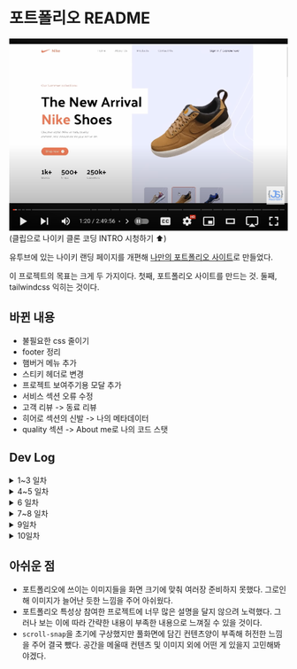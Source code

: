 # 포트폴리오 README

<!-- [![나이키 랜딩 페이지](https://i.ibb.co/pxzMGb4/Thumbnail-2.png)](https://www.youtube.com/watch?v=tS7upsfuxmo&t=83s) -->

[![나이키 랜딩 페이지](./public/youtube.png)](https://www.youtube.com/watch?v=tS7upsfuxmo&t=83s)<br />
(클립으로 나이키 클론 코딩 INTRO 시청하기 ⬆️)

유투브에 있는 나이키 랜딩 페이지를 개편해 [나만의 포트폴리오 사이트](https://dankim0213.github.io/portfolio-wonnie/)로 만들었다.

이 프로젝트의 목표는 크게 두 가지이다. 첫째, 포트폴리오 사이트를 만드는 것. 둘째, tailwindcss 익히는 것이다.

## 바뀐 내용

- 불필요한 css 줄이기
- footer 정리
- 햄버거 메뉴 추가
- 스티키 헤더로 변경
- 프로젝트 보여주기용 모달 추가
- 서비스 섹션 오류 수정
- 고객 리뷰 -> 동료 리뷰
- 히어로 섹션의 신발 -> 나의 메타데이터
- quality 섹션 -> About me로 나의 코드 스탯

## Dev Log

<details>
<summary> 1~3 일차 </summary>

나이키 랜딩 페이지 유투브를 5번 정도 봤다. 어떤 사고의 흐름으로 페이지를 구성하는지, 어떤 점을 기준으로 컴포넌트로 빼는지, 반응형 웹사이트를 어떻게 단계별로 개발하는지를 중점으로 유투브를 시청했다.

유투브 시청만으로 개발자의 의도를 따라가기 벅찼기에 깃허브 레포지토리에서 코드를 읽었다. 그러나 처음 접한 tailwindcss가 발목을 잡았다. Bootstrap처럼 빠르게 스타일링을 도와주는 툴인 tailwindcss는 러닝커브가 높았지만 이 또한 극복해야할 산이라 여기고 공식 문서를 읽으며 기술을 익혔다.

css에 대한 기본 지식을 갖춘 상태라 낯설지 않았다. 다만 경험이 부족했기에 틈틈히 문서를 참조해 낯선 부분은 보강하였다.

</details>

<details>
<summary>4~5 일차</summary>

기존 코드를 그대로 따라치며 익히는 연습을 했다. 무작정 따라치다보니 지치기도 했지만 선배 개발자가 코드를 구성하는 순서를 익히려 노력했다. 그러다 불필요한 css 코드를 발견했고 불필요한 코드를 줄여 내가 이해하기 쉽도록 정리하는 게 도움이 될 것 같아 정리하는 중이다.

- `<header>` 태그를 따로 빼는 게 좋을까 아니면 `Header` 컴포넌트를 따로 만드는 게 좋을까?
- `<div>` 에 Background image 는 의미 그대로 백그라운드를 채울 이미지이다. 반면에 `<img>` 태그는 콘텐츠로서 유의미한 이미지이다. 이미지의 의미는 alt로 정의한다.
- `<img>` 태그를 어떻게 하면 쉽게 조작할까? `<div className="flex"><img/></div>`로 `flex`를 사용해 이미지를 다루면 가로 세로 비율에 따라 이미지가 늘어나기도 한다. 비율에 맞는 이미지를 여러장 준비해 `srcset`으로 관리하자.
- Wrapper 용 태그는 내부에 사용될 block element 의 배치만을 고려하자. (e.g. display, position)
- Tailwindcss 의 `container`는 오직 w-full -> 640px -> 768px -> 1024px -> 1280px -> 1536px 만을 고려하면 되므로 반응형을 쉽게 개발하게 도와준다. 이를 적극 활용하자.

스타일링을 수정할때 역시 추가하는 것보다 버리는 것이 정말 힘들었다. 그러나 불필요한 css를 정리했을때 다음 스타일링이 정말 편해짐을 느꼈다. 불필요한 스타일링을 버릴때 주의사항은 수정하는 아이템 뿐만 아니라 연관된 아이템까지 모두 전반적으로 어떻게 영향을 끼치는지 반드시 알고 있어야 한다.

</details>

<details>
<summary>6 일차</summary>

포트폴리오 소개용 웹사이트로 구상해보자

- 로고는 `BiPaperPlane` 로 종이 비행기 또는 `bi/BiCheckDouble`로 Wonnie의 W를 본따 더블체크 모양으로 할까
- Hero 섹션
  - 내 깃허브 링크 바로가기 버튼
  - 내 소개
  - 내가 한 포트폴리오 웹사이트 한장씩
- Product 섹션
  - 상세한 포트폴리오 소개
  - 아이템을 클릭하면 모달로 간편히 보여주기
- Quality 섹션
  - 나의 장점
  - 나의 협업 스킬
  - 내 기술 스킬
- About me 섹션
  - 내 기술 레벨을 알려주자
- Review 섹션
  - 동료들의 리뷰를 넣는다
  - 깃허브 프로필 사진을 넣는 게 좋을 듯

</details>

<details>
<summary>7~8 일차</summary>

[7 Practical Tips for Cheating at Design](https://medium.com/refactoring-ui/7-practical-tips-for-cheating-at-design-40c736799886)를 참고해 생생한 느낌을 줘보자.

- color와 font-weight으로 중요도 분별
- border 대신 그림자 효과로 아이템의 윤곽 살리기
- 아이템에 간격을 줘서 별개의 단락으로 구분하기
- 악센트 컬러를 적절히 사용해 특징을 구분하기

css를 수정하는 과정에서 tailwindcss에 대해 새로 배운 내용이 있다.

- tailwindcss 는 css cascades 룰에 따라 자동으로 정렬하여 스타일링을 매긴다. 예를들어 <div className=“px-2 p-3” />의 경우 왼쪽에서 오른쪽 순서가 아니라 자동으로 구체적으로 선언한 것을 우선으로 하여 정렬한다. 따라서, y축은 3\*0.25rem, x축은 2\*0.25rem 만큼 패딩이 먹는다. (개발자 입장에서 혼돈을 줄 수 있으므로 [tailwindcss-prettier](https://www.npmjs.com/package/prettier-plugin-tailwindcss)를 사용하자. 이는 스타일을 추가하면 자동으로 코드에 반영되어 정렬해준다.)
- 그러나 때로는 스타일을 덮어쓰고 싶을때가 있다. 이럴때 [tailwind-merge](https://www.npmjs.com/package/tailwind-merge)를 이용하자. 자동으로 정렬하는 게 아닌 말 그대로 순서를 부여해 덮어버린다. 위의 예를 들면, x, y축 모두 패딩 3으로 덮어버릴 수 있다. 이는 공용 컴포넌트를 나에게 맞게 커스텀할때 사용할 수 있다.

</details>

<details>
<summary>9일차</summary>

초기 포트폴리오 구상 내용에서 조금 달라졌다. Hero 섹션에 내 프로젝트 내용을 보여주기 보다 나에 대한 간단한 메타데이터를 json으로 보여주는 것으로 바꿨다. 그리고 Quality 섹션을 내 github 스탯을 바탕으로 객관적인 기술적 역량을 어필하는 곳으로 바꿨다.

포트폴리오 사이트로 만들던 중 몇가지 부족한 점이 있어서 업데이트 해보자

- Sticky header 만들기
- 프로젝트 소개용 모달 추가
- 서비스 섹션의 카드 아이템 3개에 대해 반응형 수정

`flex`에 대해서 다시 한번 배울 수 있었다. 1차원 배치에는 flex가 좋고, 2차원 배치는 grid가 편하다.

- `display:flex`를 쓰면서 하부 아이템을 full width로 맞출때, 굳이 `w-full`를 같이 쓸 필요 없다.
- 아이템을 담는 wrapper용 블록에 flex를 선언할때 `align-items`를 쓰면 width가 아이템에 맞게 설정된다. Full width를 원한다면 `align-items`를 선언하지 말고, 만약 각 아이템별 width를 설정해야 한다면 wrapper용 블록이 아닌 아이템에 flex-1과 같이 비율로서 선언하는 게 좋다.

`align-items` 없을때:
![flex](./public/flex-example1.png)
`align-items:start`:
![flex](./public/flex-example2.png)
`align-items:center`:
![flex](./public/flex-example3.png)

</details>

<details>
<summary>10일차</summary>

- Hero.jsx를 보면 `<section>` 태그를 두 개로 나눴다. 왜냐하면 데스크탑 화면일때 한 화면에 담긴 블록이 모바일 화면일때 두 개의 섹션으로 분류되기 때문이다.
- 햄버거 메뉴 수정: tailwindcss 웹사이트와 mdn 웹사이트 메뉴 둘 중 후자를 선택했다. 왜냐하면 네비게이션 항목이 간단한 뿐더러 `<nav>`코드를 재사용하기 수월하기 때문이다.
- Hero 섹션에 높이를 `dvh`로 맞추는 과정에서 `height`와 `flex-1`을 같이 쓸 수 없다는 것을 배웠다. 만약 같이 쓴다면 `height`는 무시된다.

`flex-1 height`함께 썼을때:
![flex-1 height](./public/flex-1-example1.png)
`height`만 썼을때:
![height](./public/flex-1-example2.png)
`flex-1`만 썼을때:
![flex-1](./public/flex-1-example3.png)
html 예시 코드:
![flex-1 code](./public/flex-1-example4.png)

이제 github 페이지에 depoly해보자.

- [gh-pages](https://github.com/tschaub/gh-pages)를 사용해 github 페이지에 static 웹사이트 형태로 올리려다 에러를 발견했다. asset의 path를 찾지 못해서 vite.config.js파일에 `base`옵션을 수정해보니 돌아간다.

</details>

## 아쉬운 점

- 포트폴리오에 쓰이는 이미지들을 화면 크기에 맞춰 여러장 준비하지 못했다. 그로인해 이미지가 늘어난 듯한 느낌을 주어 아쉬웠다.
- 포트폴리오 특성상 참여한 프로젝트에 너무 많은 설명을 달지 않으려 노력했다. 그러나 보는 이에 따라 간략한 내용이 부족한 내용으로 느껴질 수 있을 것이다.
- `scroll-snap`을 초기에 구상했지만 풀화면에 담긴 컨텐츠양이 부족해 허전한 느낌을 주어 결국 뺐다. 공간을 메울때 컨텐츠 및 이미지 외에 어떤 게 있을지 고민해봐야겠다.
